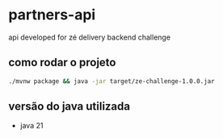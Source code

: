 # partners-api
api developed for zé delivery backend challenge

## como rodar o projeto
```bash
./mvnw package && java -jar target/ze-challenge-1.0.0.jar
```

## versão do java utilizada
- java 21

